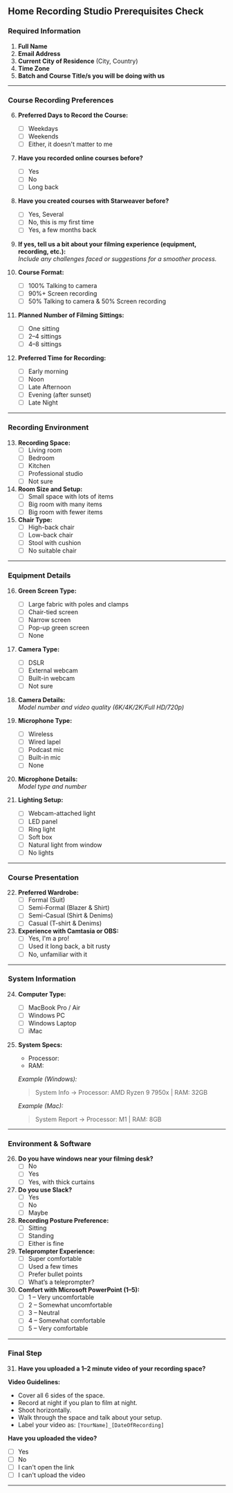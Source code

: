 ## Home Recording Studio Prerequisites Check

### Required Information

1. **Full Name**  
2. **Email Address**  
3. **Current City of Residence** (City, Country)  
4. **Time Zone**  
5. **Batch and Course Title/s you will be doing with us**

---

### Course Recording Preferences

6. **Preferred Days to Record the Course:**
   - [ ] Weekdays  
   - [ ] Weekends  
   - [ ] Either, it doesn't matter to me

7. **Have you recorded online courses before?**
   - [ ] Yes  
   - [ ] No  
   - [ ] Long back

8. **Have you created courses with Starweaver before?**
   - [ ] Yes, Several  
   - [ ] No, this is my first time  
   - [ ] Yes, a few months back

9. **If yes, tell us a bit about your filming experience (equipment, recording, etc.):**  
   *Include any challenges faced or suggestions for a smoother process.*

10. **Course Format:**
    - [ ] 100% Talking to camera  
    - [ ] 90%+ Screen recording  
    - [ ] 50% Talking to camera & 50% Screen recording

11. **Planned Number of Filming Sittings:**
    - [ ] One sitting  
    - [ ] 2–4 sittings  
    - [ ] 4–8 sittings

12. **Preferred Time for Recording:**
    - [ ] Early morning  
    - [ ] Noon  
    - [ ] Late Afternoon  
    - [ ] Evening (after sunset)  
    - [ ] Late Night

---

### Recording Environment

13. **Recording Space:**
    - [ ] Living room  
    - [ ] Bedroom  
    - [ ] Kitchen  
    - [ ] Professional studio  
    - [ ] Not sure

14. **Room Size and Setup:**
    - [ ] Small space with lots of items  
    - [ ] Big room with many items  
    - [ ] Big room with fewer items

15. **Chair Type:**
    - [ ] High-back chair  
    - [ ] Low-back chair  
    - [ ] Stool with cushion  
    - [ ] No suitable chair

---

### Equipment Details

16. **Green Screen Type:**
    - [ ] Large fabric with poles and clamps  
    - [ ] Chair-tied screen  
    - [ ] Narrow screen  
    - [ ] Pop-up green screen  
    - [ ] None

17. **Camera Type:**
    - [ ] DSLR  
    - [ ] External webcam  
    - [ ] Built-in webcam  
    - [ ] Not sure

18. **Camera Details:**  
    *Model number and video quality (6K/4K/2K/Full HD/720p)*

19. **Microphone Type:**
    - [ ] Wireless  
    - [ ] Wired lapel  
    - [ ] Podcast mic  
    - [ ] Built-in mic  
    - [ ] None

20. **Microphone Details:**  
    *Model type and number*

21. **Lighting Setup:**
    - [ ] Webcam-attached light  
    - [ ] LED panel  
    - [ ] Ring light  
    - [ ] Soft box  
    - [ ] Natural light from window  
    - [ ] No lights

---

### Course Presentation

22. **Preferred Wardrobe:**
    - [ ] Formal (Suit)  
    - [ ] Semi-Formal (Blazer & Shirt)  
    - [ ] Semi-Casual (Shirt & Denims)  
    - [ ] Casual (T-shirt & Denims)

23. **Experience with Camtasia or OBS:**
    - [ ] Yes, I'm a pro!  
    - [ ] Used it long back, a bit rusty  
    - [ ] No, unfamiliar with it

---

### System Information

24. **Computer Type:**
    - [ ] MacBook Pro / Air  
    - [ ] Windows PC  
    - [ ] Windows Laptop  
    - [ ] iMac

25. **System Specs:**  
    - Processor:  
    - RAM:

    _Example (Windows):_  
    > System Info → Processor: AMD Ryzen 9 7950x | RAM: 32GB

    _Example (Mac):_  
    > System Report → Processor: M1 | RAM: 8GB

---

### Environment & Software

26. **Do you have windows near your filming desk?**
    - [ ] No  
    - [ ] Yes  
    - [ ] Yes, with thick curtains

27. **Do you use Slack?**
    - [ ] Yes  
    - [ ] No  
    - [ ] Maybe

28. **Recording Posture Preference:**
    - [ ] Sitting  
    - [ ] Standing  
    - [ ] Either is fine

29. **Teleprompter Experience:**
    - [ ] Super comfortable  
    - [ ] Used a few times  
    - [ ] Prefer bullet points  
    - [ ] What’s a teleprompter?

30. **Comfort with Microsoft PowerPoint (1–5):**
    - [ ] 1 – Very uncomfortable  
    - [ ] 2 – Somewhat uncomfortable  
    - [ ] 3 – Neutral  
    - [ ] 4 – Somewhat comfortable  
    - [ ] 5 – Very comfortable

---

### Final Step

31. **Have you uploaded a 1–2 minute video of your recording space?**  


**Video Guidelines:**
- Cover all 6 sides of the space.  
- Record at night if you plan to film at night.  
- Shoot horizontally.  
- Walk through the space and talk about your setup.  
- Label your video as: `[YourName]_[DateOfRecording]`


**Have you uploaded the video?**
- [ ] Yes  
- [ ] No  
- [ ] I can't open the link  
- [ ] I can't upload the video

---
